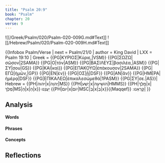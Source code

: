```yaml
---
title: "Psalm 20:9"
book: "Psalm"
chapter: 20
verse: 9
---
```

![[/Greek/Psalm/020/Psalm-020-009G.md#Text]]
![[/Hebrew/Psalm/020/Psalm-020-009H.md#Text]]

{{Infobox Psalm/Verse |
  next = Psalm/21/0 |
  author = King David |
  LXX = Psalm 19:10 |
  Greek = {{PG|ΚΥΡΙΟΣ|Κύριε,|VSM}} {{PG|ΣΩΖΩ|σῶσον|2SAMA}} {{PG|Ο|τὸν|ASM}} {{PG|ΒΑΣΙΛΕΥΣ|βασιλέα,|ASM}} {{PG|ΣΥ|σου|GS}} {{PG|ΚΑΙ|καὶ}} {{PG|ΕΠΑΚΟΥΩ|ἐπάκουσον|2SAMA}} {{PG|ΕΓΩ|ἡμῶν,|GP}} {{PG|ΕΝ|ἐν}} {{PG|ΟΣ|ᾗ|DSF}} {{PG|ΑΝ|ἂν}} {{PG|ΗΜΕΡΑ|ἡμέρᾳ|DSF}} {{PG|ΕΠΙΚΑΛΕΩ|ἐπικαλεσώμεθά|1PASM}} {{PG|ΣΥ|σε.|AS}}|
  Hebrew = {{PH|יהוה|x|יְהוָה|MS}} {{PH|יָשַׁע|x|הוֹשִׁיעָה|HMMS}} {{PH|מֶלֶךְ|x|מֶּלֶךְ|MS|הַ|x|הַ|x}}
יַעֲנֵנוּ
{{PH|יום|x|יוֹם|MSC|בְּ|x|בְ|x}}{{Maqqef}}
קָרְאֵנוּ
׃|
}}

## Analysis

#### Words

#### Phrases

#### Concepts

## Reflections
